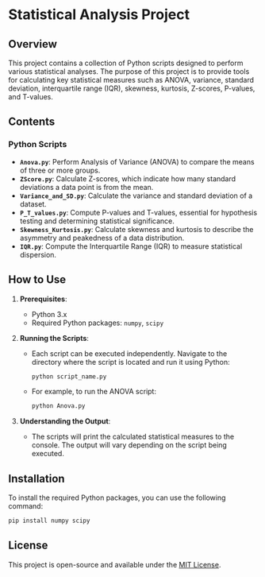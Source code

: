 
# Statistical Analysis Project

## Overview

This project contains a collection of Python scripts designed to perform various statistical analyses. The purpose of this project is to provide tools for calculating key statistical measures such as ANOVA, variance, standard deviation, interquartile range (IQR), skewness, kurtosis, Z-scores, P-values, and T-values.

## Contents

### Python Scripts
- **`Anova.py`**: Perform Analysis of Variance (ANOVA) to compare the means of three or more groups.
- **`ZScore.py`**: Calculate Z-scores, which indicate how many standard deviations a data point is from the mean.
- **`Variance_and_SD.py`**: Calculate the variance and standard deviation of a dataset.
- **`P_T_values.py`**: Compute P-values and T-values, essential for hypothesis testing and determining statistical significance.
- **`Skewness_Kurtosis.py`**: Calculate skewness and kurtosis to describe the asymmetry and peakedness of a data distribution.
- **`IQR.py`**: Compute the Interquartile Range (IQR) to measure statistical dispersion.

## How to Use

1. **Prerequisites**:
   - Python 3.x
   - Required Python packages: `numpy`, `scipy`

2. **Running the Scripts**:
   - Each script can be executed independently. Navigate to the directory where the script is located and run it using Python:
     ```bash
     python script_name.py
     ```
   - For example, to run the ANOVA script:
     ```bash
     python Anova.py
     ```

3. **Understanding the Output**:
   - The scripts will print the calculated statistical measures to the console. The output will vary depending on the script being executed.

## Installation

To install the required Python packages, you can use the following command:
```bash
pip install numpy scipy
```

## License

This project is open-source and available under the [MIT License](https://opensource.org/licenses/MIT).
